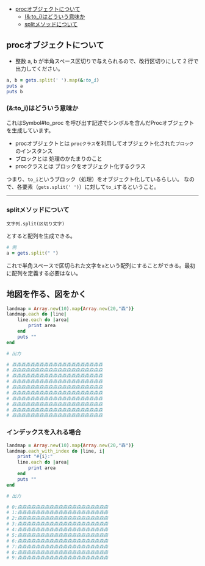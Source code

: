 - [procオブジェクトについて](#procオブジェクトについて)
  - [(\&:to\_i)はどういう意味か](#to_iはどういう意味か)
  - [splitメソッドについて](#splitメソッドについて)


## procオブジェクトについて

- 整数 a, b が半角スペース区切りで与えられるので、改行区切りにして 2 行で出力してください。
```ruby
a, b = gets.split(' ').map(&:to_i)
puts a
puts b
```

### (&:to_i)はどういう意味か
これはSymbol#to_proc を呼び出す記述でシンボルを含んだProcオブジェクトを生成しています。

- procオブジェクトとは
`procクラス`を利用してオブジェクト化された`ブロック`のインスタンス
- ブロックとは
処理のかたまりのこと
- procクラスとは
ブロックをオブジェクト化するクラス

つまり、`to_i`というブロック（処理）をオブジェクト化しているらしい。
なので、各要素（`gets.split(' ')`）に対して`to_i`するということ。

---
### splitメソッドについて
```
文字列.split(区切り文字)
```
とすると配列を生成できる。
```ruby
# 例
a = gets.split(" ")
```
これで半角スペースで区切られた文字を`a`という配列にすることができる。最初に配列を定義する必要はない。

## 地図を作る、図をかく
```ruby
landmap = Array.new(10).map{Array.new(20,"森")}
landmap.each do |line|
    line.each do |area|
        print area
    end
    puts ""
end

# 出力

# 森森森森森森森森森森森森森森森森森森森森
# 森森森森森森森森森森森森森森森森森森森森
# 森森森森森森森森森森森森森森森森森森森森
# 森森森森森森森森森森森森森森森森森森森森
# 森森森森森森森森森森森森森森森森森森森森
# 森森森森森森森森森森森森森森森森森森森森
# 森森森森森森森森森森森森森森森森森森森森
# 森森森森森森森森森森森森森森森森森森森森
# 森森森森森森森森森森森森森森森森森森森森
# 森森森森森森森森森森森森森森森森森森森森
```

### インデックスを入れる場合
```ruby
landmap = Array.new(10).map{Array.new(20,"森")}
landmap.each_with_index do |line, i|
    print "#{i}:"
    line.each do |area|
        print area
    end
    puts ""
end

# 出力

# 0:森森森森森森森森森森森森森森森森森森森森
# 1:森森森森森森森森森森森森森森森森森森森森
# 2:森森森森森森森森森森森森森森森森森森森森
# 3:森森森森森森森森森森森森森森森森森森森森
# 4:森森森森森森森森森森森森森森森森森森森森
# 5:森森森森森森森森森森森森森森森森森森森森
# 6:森森森森森森森森森森森森森森森森森森森森
# 7:森森森森森森森森森森森森森森森森森森森森
# 8:森森森森森森森森森森森森森森森森森森森森
# 9:森森森森森森森森森森森森森森森森森森森森
```
